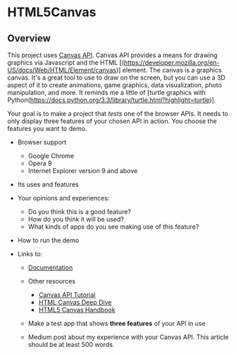 # HTML5Canvas

## Overview
This project uses [Canvas API](https://developer.mozilla.org/en-US/docs/Web/API/Canvas_API).
Canvas API provides a means for drawing graphics via Javascript and the HTML [<canvas>(https://developer.mozilla.org/en-US/docs/Web/HTML/Element/canvas)] element. The canvas is a graphics canvas.
It's a great tool to use to draw on the screen, but you can use a 3D aspect of it to create animations, game graphics, data visualization, photo manipulation, and more.
It reminds me a little of [turtle graphics with Python(https://docs.python.org/3.3/library/turtle.html?highlight=turtle)].


Your goal is to make a project that *tests* one of the browser APIs.  It needs to only display three features of your chosen API in action. You choose the features you want to demo.
- Browser support
  - Google Chrome
  - Opera 9
  - Internet Explorer version 9 and above

- Its uses and features
- Your opinions and experiences:
  - Do you think this is a good feature?
  - How do you think it will be used?
  - What kinds of apps do you see making use of this feature?
- How to run the demo


- Links to:
  - [Documentation](https://developer.mozilla.org/en-US/docs/Web/API/Canvas_API)
  - Other resources
    - [Canvas API Tutorial](https://developer.mozilla.org/en-US/docs/Web/API/Canvas_API/Tutorial)
    - [HTML Canvas Deep Dive](https://joshondesign.com/p/books/canvasdeepdive/)
    - [HTML5 Canvas Handbook](http://bucephalus.org/text/CanvasHandbook/CanvasHandbook.html)

  - Make a test app that shows **three features** of your API in use


  - Medium post about my experience with your Canvas API. This article should be at least 500 words.
